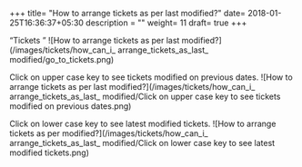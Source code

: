 +++
title= "How to arrange tickets as per last modified?"
date= 2018-01-25T16:36:37+05:30
description = ""
weight= 11
draft= true
+++

“Tickets ” 
![How to arrange tickets as per last modified?](/images/tickets/how_can_i_ arrange_tickets_as_last_ modified/go_to_tickets.png)

Click on upper case key to see tickets modified on previous dates.
![How to arrange tickets as per last modified?](/images/tickets/how_can_i_ arrange_tickets_as_last_ modified/Click on upper case key to see tickets modified on previous dates.png)

Click on lower case key to see latest modified tickets.
![How to arrange tickets as per modified?](/images/tickets/how_can_i_ arrange_tickets_as_last_ modified/Click on lower case key to see latest modified tickets.png)


